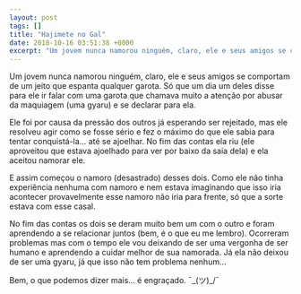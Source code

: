 ```yaml
---
layout: post
tags: []
title: "Hajimete no Gal"
date: 2018-10-16 03:51:38 +0000
excerpt: "Um jovem nunca namorou ninguém, claro, ele e seus amigos se comportam de um jeito que espanta qualquer garota. Só que um dia um deles disse..."
---
```


Um jovem nunca namorou ninguém, claro, ele e seus amigos se comportam de um jeito que espanta qualquer garota. Só que um dia um deles disse para ele ir falar com uma garota que chamava muito a atenção por abusar da maquiagem (uma gyaru) e se declarar para ela.

Ele foi por causa da pressão dos outros já esperando ser rejeitado, mas ele resolveu agir como se fosse sério e fez o máximo do que ele sabia para tentar conquistá-la… até se ajoelhar. No fim das contas ela riu (ele aproveitou que estava ajoelhado para ver por baixo da saia dela) e ela aceitou namorar ele.

E assim começou o namoro (desastrado) desses dois. Como ele não tinha experiência nenhuma com namoro e nem estava imaginando que isso iria acontecer provavelmente esse namoro não iria para frente, só que a sorte estava com esse casal.

No fim das contas os dois se deram muito bem um com o outro e foram aprendendo a se relacionar juntos (bem, é o que eu me lembro). Ocorreram problemas mas com o tempo ele vou deixando de ser uma vergonha de ser humano e aprendendo a cuidar melhor de sua namorada. Já ela não deixou de ser uma gyaru, já que isso não tem problema nenhum…

Bem, o que podemos dizer mais… é engraçado. ¯\_(ツ)_/¯
